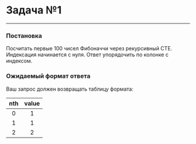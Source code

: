 # Задача №1

---

### Постановка

Посчитать первые 100 чисел Фибоначчи через рекурсивный CTE. 
Индексация начинается с нуля. Ответ упорядочить по колонке с индексом.

### Ожидаемый формат ответа

Ваш запрос должен возвращать таблицу формата:

| nth | value |
|:---:|:-----:|
|  0  |   1   |
|  1  |   1   |
|  2  |   2   |